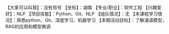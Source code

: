【大家可以叫我】：没有信号
【坐标】：湖南
【专业/职业】：软件工程
【兴趣爱好】：NLP
【项目技能】：Python、Git、NLP
【组队情况】：无
【本课程学习情况】：熟悉python、Git、深度学习、机器学习
【本期活动目标】：了解浦语模型，RAG的应用和模型微调